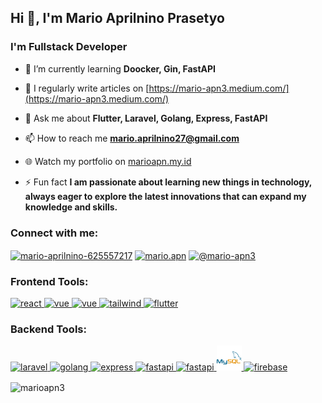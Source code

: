 <h2 align="left">Hi 👋, I'm Mario Aprilnino Prasetyo</h1>
<h3 align="left">I'm Fullstack Developer</h3>

- 🌱 I’m currently learning **Doocker, Gin, FastAPI**

- 📝 I regularly write articles on [https://mario-apn3.medium.com/](https://mario-apn3.medium.com/)

- 💬 Ask me about **Flutter, Laravel, Golang, Express, FastAPI**

- 📫 How to reach me **mario.aprilnino27@gmail.com**

- 🌐 Watch my portfolio on <a href="marioapn.my.id" target="_blank">marioapn.my.id</a>

- ⚡ Fun fact **I am passionate about learning new things in technology, always eager to explore the latest innovations that can expand my knowledge and skills.**

<h3 align="left">Connect with me:</h3>
<p align="left">
<a href="https://linkedin.com/in/mario-aprilnino-625557217" target="blank"><img align="center" src="https://raw.githubusercontent.com/rahuldkjain/github-profile-readme-generator/master/src/images/icons/Social/linked-in-alt.svg" alt="mario-aprilnino-625557217" height="30" width="40" /></a>
<a href="https://instagram.com/mario.apn" target="blank"><img align="center" src="https://raw.githubusercontent.com/rahuldkjain/github-profile-readme-generator/master/src/images/icons/Social/instagram.svg" alt="mario.apn" height="30" width="40" /></a>
<a href="https://medium.com/@mario-apn3" target="blank"><img align="center" src="https://raw.githubusercontent.com/rahuldkjain/github-profile-readme-generator/master/src/images/icons/Social/medium.svg" alt="@mario-apn3" height="30" width="40" /></a>
</p>

<h3 align="left">Frontend Tools:</h3>
<p align="left"> 
  
<a href="" target="_blank" rel="noreferrer"> <img src="https://marioapn.my.id/images/react.svg" alt="react" width="40" height="40"/> </a>
<a href="" target="_blank" rel="noreferrer"> <img src="https://marioapn.my.id/images/vue.svg" alt="vue" width="40" height="40"/> </a>
<a href="" target="_blank" rel="noreferrer"> <img src="https://marioapn.my.id/images/alpine.svg" alt="vue" width="40" height="40"/> </a>
<a href="https://tailwindcss.com/" target="_blank" rel="noreferrer"> <img src="https://www.vectorlogo.zone/logos/tailwindcss/tailwindcss-icon.svg" alt="tailwind" width="40" height="40"/> </a> 
<a href="https://flutter.dev" target="_blank" rel="noreferrer"> <img src="https://www.vectorlogo.zone/logos/flutterio/flutterio-icon.svg" alt="flutter" width="40" height="40"/> </a> 

<h3 align="left">Backend Tools:</h3>
<p align="left"> 

<a href="https://laravel.com/" target="_blank" rel="noreferrer"> <img src="https://marioapn.my.id/images/laravel.svg" alt="laravel" width="40" height="40"/> </a> 
<a href="" target="_blank" rel="noreferrer"> <img src="https://marioapn.my.id/images/golang.svg" alt="golang" width="40" height="40"/> </a> 
<a href="https://laravel.com/" target="_blank" rel="noreferrer"> <img src="https://marioapn.my.id/images/expressjs.svg" alt="express" width="40" height="40"/> </a> 
<a href="" target="_blank" rel="noreferrer"> <img src="https://marioapn.my.id/images/fastapi.svg" alt="fastapi" width="40" height="40"/> </a> 
<a href="" target="_blank" rel="noreferrer"> <img src="https://marioapn.my.id/images/postgresql.svg" alt="fastapi" width="40" height="40"/> </a> 
<a href="https://www.mysql.com/" target="_blank" rel="noreferrer"> <img src="https://raw.githubusercontent.com/devicons/devicon/master/icons/mysql/mysql-original-wordmark.svg" alt="mysql" width="40" height="40"/> </a> 
<a href="https://firebase.google.com/" target="_blank" rel="noreferrer"> <img src="https://www.vectorlogo.zone/logos/firebase/firebase-icon.svg" alt="firebase" width="40" height="40"/> </a>


<p><img align="center" src="https://github-readme-streak-stats.herokuapp.com/?user=marioapn3&" alt="marioapn3" /></p>
